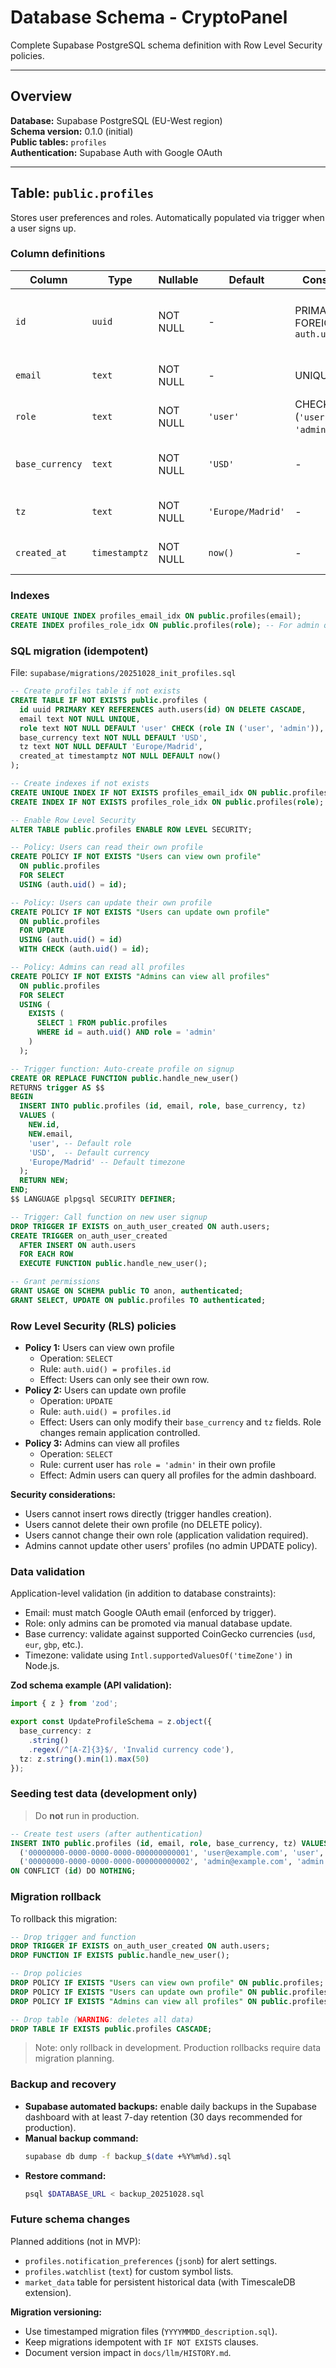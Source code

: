 # Database Schema - CryptoPanel

Complete Supabase PostgreSQL schema definition with Row Level Security policies.

---

## Overview

**Database:** Supabase PostgreSQL (EU-West region)  
**Schema version:** 0.1.0 (initial)  
**Public tables:** `profiles`  
**Authentication:** Supabase Auth with Google OAuth

---

## Table: `public.profiles`

Stores user preferences and roles. Automatically populated via trigger when a user signs up.

### Column definitions
| Column | Type | Nullable | Default | Constraints | Description |
|--------|------|----------|---------|-------------|-------------|
| `id` | `uuid` | NOT NULL | - | PRIMARY KEY, FOREIGN KEY `auth.users(id)` | User identifier, matches Supabase Auth user. |
| `email` | `text` | NOT NULL | - | UNIQUE | User email from Google OAuth. |
| `role` | `text` | NOT NULL | `'user'` | CHECK IN (`'user'`, `'admin'`) | User role for authorization. |
| `base_currency` | `text` | NOT NULL | `'USD'` | - | Preferred display currency (ISO 4217). |
| `tz` | `text` | NOT NULL | `'Europe/Madrid'` | - | Timezone (IANA format). |
| `created_at` | `timestamptz` | NOT NULL | `now()` | - | Account creation timestamp. |

### Indexes
```sql
CREATE UNIQUE INDEX profiles_email_idx ON public.profiles(email);
CREATE INDEX profiles_role_idx ON public.profiles(role); -- For admin queries
```

### SQL migration (idempotent)
File: `supabase/migrations/20251028_init_profiles.sql`
```sql
-- Create profiles table if not exists
CREATE TABLE IF NOT EXISTS public.profiles (
  id uuid PRIMARY KEY REFERENCES auth.users(id) ON DELETE CASCADE,
  email text NOT NULL UNIQUE,
  role text NOT NULL DEFAULT 'user' CHECK (role IN ('user', 'admin')),
  base_currency text NOT NULL DEFAULT 'USD',
  tz text NOT NULL DEFAULT 'Europe/Madrid',
  created_at timestamptz NOT NULL DEFAULT now()
);

-- Create indexes if not exists
CREATE UNIQUE INDEX IF NOT EXISTS profiles_email_idx ON public.profiles(email);
CREATE INDEX IF NOT EXISTS profiles_role_idx ON public.profiles(role);

-- Enable Row Level Security
ALTER TABLE public.profiles ENABLE ROW LEVEL SECURITY;

-- Policy: Users can read their own profile
CREATE POLICY IF NOT EXISTS "Users can view own profile"
  ON public.profiles
  FOR SELECT
  USING (auth.uid() = id);

-- Policy: Users can update their own profile
CREATE POLICY IF NOT EXISTS "Users can update own profile"
  ON public.profiles
  FOR UPDATE
  USING (auth.uid() = id)
  WITH CHECK (auth.uid() = id);

-- Policy: Admins can read all profiles
CREATE POLICY IF NOT EXISTS "Admins can view all profiles"
  ON public.profiles
  FOR SELECT
  USING (
    EXISTS (
      SELECT 1 FROM public.profiles
      WHERE id = auth.uid() AND role = 'admin'
    )
  );

-- Trigger function: Auto-create profile on signup
CREATE OR REPLACE FUNCTION public.handle_new_user()
RETURNS trigger AS $$
BEGIN
  INSERT INTO public.profiles (id, email, role, base_currency, tz)
  VALUES (
    NEW.id,
    NEW.email,
    'user', -- Default role
    'USD',  -- Default currency
    'Europe/Madrid' -- Default timezone
  );
  RETURN NEW;
END;
$$ LANGUAGE plpgsql SECURITY DEFINER;

-- Trigger: Call function on new user signup
DROP TRIGGER IF EXISTS on_auth_user_created ON auth.users;
CREATE TRIGGER on_auth_user_created
  AFTER INSERT ON auth.users
  FOR EACH ROW
  EXECUTE FUNCTION public.handle_new_user();

-- Grant permissions
GRANT USAGE ON SCHEMA public TO anon, authenticated;
GRANT SELECT, UPDATE ON public.profiles TO authenticated;
```

### Row Level Security (RLS) policies
- **Policy 1:** Users can view own profile  
  - Operation: `SELECT`  
  - Rule: `auth.uid() = profiles.id`  
  - Effect: Users can only see their own row.
- **Policy 2:** Users can update own profile  
  - Operation: `UPDATE`  
  - Rule: `auth.uid() = profiles.id`  
  - Effect: Users can only modify their `base_currency` and `tz` fields. Role changes remain application controlled.
- **Policy 3:** Admins can view all profiles  
  - Operation: `SELECT`  
  - Rule: current user has `role = 'admin'` in their own profile  
  - Effect: Admin users can query all profiles for the admin dashboard.

**Security considerations:**
- Users cannot insert rows directly (trigger handles creation).
- Users cannot delete their own profile (no DELETE policy).
- Users cannot change their own role (application validation required).
- Admins cannot update other users' profiles (no admin UPDATE policy).

### Data validation
Application-level validation (in addition to database constraints):
- Email: must match Google OAuth email (enforced by trigger).
- Role: only admins can be promoted via manual database update.
- Base currency: validate against supported CoinGecko currencies (`usd`, `eur`, `gbp`, etc.).
- Timezone: validate using `Intl.supportedValuesOf('timeZone')` in Node.js.

**Zod schema example (API validation):**
```typescript
import { z } from 'zod';

export const UpdateProfileSchema = z.object({
  base_currency: z
    .string()
    .regex(/^[A-Z]{3}$/, 'Invalid currency code'),
  tz: z.string().min(1).max(50)
});
```

### Seeding test data (development only)
> Do **not** run in production.
```sql
-- Create test users (after authentication)
INSERT INTO public.profiles (id, email, role, base_currency, tz) VALUES
  ('00000000-0000-0000-0000-000000000001', 'user@example.com', 'user', 'USD', 'Europe/Madrid'),
  ('00000000-0000-0000-0000-000000000002', 'admin@example.com', 'admin', 'EUR', 'Europe/London')
ON CONFLICT (id) DO NOTHING;
```

### Migration rollback
To rollback this migration:
```sql
-- Drop trigger and function
DROP TRIGGER IF EXISTS on_auth_user_created ON auth.users;
DROP FUNCTION IF EXISTS public.handle_new_user();

-- Drop policies
DROP POLICY IF EXISTS "Users can view own profile" ON public.profiles;
DROP POLICY IF EXISTS "Users can update own profile" ON public.profiles;
DROP POLICY IF EXISTS "Admins can view all profiles" ON public.profiles;

-- Drop table (WARNING: deletes all data)
DROP TABLE IF EXISTS public.profiles CASCADE;
```
> Note: only rollback in development. Production rollbacks require data migration planning.

### Backup and recovery
- **Supabase automated backups:** enable daily backups in the Supabase dashboard with at least 7-day retention (30 days recommended for production).
- **Manual backup command:**
  ```bash
  supabase db dump -f backup_$(date +%Y%m%d).sql
  ```
- **Restore command:**
  ```bash
  psql $DATABASE_URL < backup_20251028.sql
  ```

### Future schema changes
Planned additions (not in MVP):
- `profiles.notification_preferences` (`jsonb`) for alert settings.
- `profiles.watchlist` (`text`) for custom symbol lists.
- `market_data` table for persistent historical data (with TimescaleDB extension).

**Migration versioning:**
- Use timestamped migration files (`YYYYMMDD_description.sql`).
- Keep migrations idempotent with `IF NOT EXISTS` clauses.
- Document version impact in `docs/llm/HISTORY.md`.

